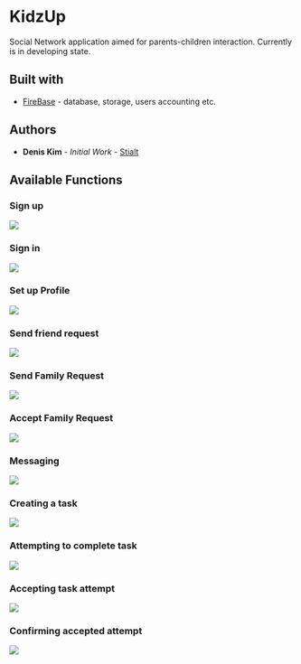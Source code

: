 # KidzUp

Social Network application aimed for parents-children interaction.
Currently is in developing state.

## Built with
* [FireBase](https://firebase.google.com/) - database, storage, users accounting etc.

## Authors
* **Denis Kim** - *Initial Work* - [Stialt](https://github.com/Stialt)

## Available Functions


### Sign up
![](Demos/01-Register.gif)

### Sign in
![](Demos/02-Login.gif)

### Set up Profile
![](Demos/03-Profile.gif)

### Send friend request
![](Demos/04-Friend.gif)

### Send Family Request
![](Demos/05-Family-Send.gif)

### Accept Family Request
![](Demos/06-Family-Accept.gif)

### Messaging
![](Demos/07-Messaging.gif)

### Creating a task
![](Demos/08-Task-Create.gif)

### Attempting to complete task
![](Demos/09-Task-Attempt.gif)

### Accepting task attempt
![](Demos/10-Task-Accept.gif)

### Confirming accepted attempt
![](Demos/11-Task-Confirm.gif)

